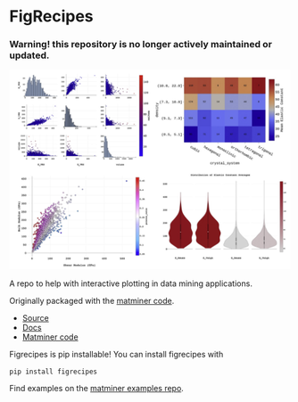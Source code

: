 # FigRecipes

### Warning! this repository is no longer actively maintained or updated.

![overview](./docs_rst/_static/overview.png)

A repo to help with interactive plotting in data mining applications. 

Originally packaged with the [matminer code](https://github.com/hackingmaterials/matminer).

- [Source](https://github.com/hackingmaterials/figrecipes)
- [Docs](https://hackingmaterials.github.io/figrecipes)
- [Matminer code](https://github.com/hackingmaterials/matminer)


Figrecipes is pip installable! You can install figrecipes with 

```
pip install figrecipes
```


Find examples on the [matminer examples repo](https://github.com/hackingmaterials/matminer_examples). 
